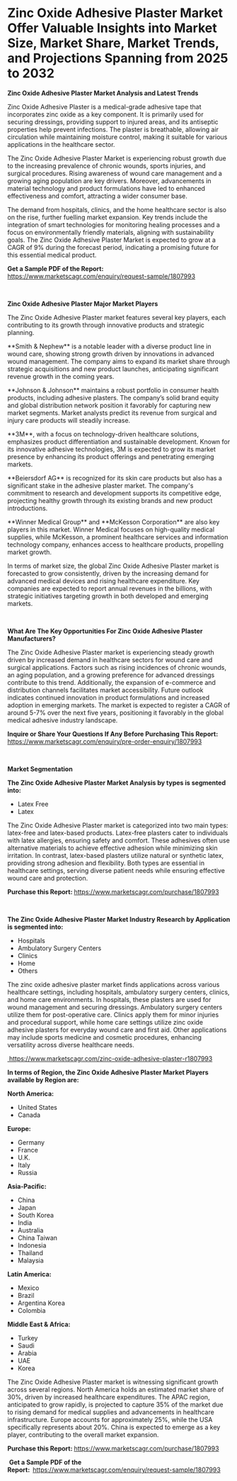 <p><h1>Zinc Oxide Adhesive Plaster Market Offer Valuable Insights into Market Size, Market Share, Market Trends, and Projections Spanning from 2025 to 2032</h1></p><p><strong>Zinc Oxide Adhesive Plaster Market Analysis and Latest Trends</strong></p>
<p><p>Zinc Oxide Adhesive Plaster is a medical-grade adhesive tape that incorporates zinc oxide as a key component. It is primarily used for securing dressings, providing support to injured areas, and its antiseptic properties help prevent infections. The plaster is breathable, allowing air circulation while maintaining moisture control, making it suitable for various applications in the healthcare sector.</p><p>The Zinc Oxide Adhesive Plaster Market is experiencing robust growth due to the increasing prevalence of chronic wounds, sports injuries, and surgical procedures. Rising awareness of wound care management and a growing aging population are key drivers. Moreover, advancements in material technology and product formulations have led to enhanced effectiveness and comfort, attracting a wider consumer base. </p><p>The demand from hospitals, clinics, and the home healthcare sector is also on the rise, further fuelling market expansion. Key trends include the integration of smart technologies for monitoring healing processes and a focus on environmentally friendly materials, aligning with sustainability goals. The Zinc Oxide Adhesive Plaster Market is expected to grow at a CAGR of 9% during the forecast period, indicating a promising future for this essential medical product.</p></p>
<p><strong>Get a Sample PDF of the Report:&nbsp;</strong> <a href="https://www.marketscagr.com/enquiry/request-sample/1807993?utm_campaign=3188&utm_medium=2&utm_source=Github&utm_content=ia&utm_term=13042025&utm_id=zinc-oxide-adhesive-plaster">https://www.marketscagr.com/enquiry/request-sample/1807993</a></p>
<p>&nbsp;</p>
<p><strong>Zinc Oxide Adhesive Plaster Major Market Players</strong></p>
<p><p>The Zinc Oxide Adhesive Plaster market features several key players, each contributing to its growth through innovative products and strategic planning.</p><p>**Smith & Nephew** is a notable leader with a diverse product line in wound care, showing strong growth driven by innovations in advanced wound management. The company aims to expand its market share through strategic acquisitions and new product launches, anticipating significant revenue growth in the coming years.</p><p>**Johnson & Johnson** maintains a robust portfolio in consumer health products, including adhesive plasters. The company’s solid brand equity and global distribution network position it favorably for capturing new market segments. Market analysts predict its revenue from surgical and injury care products will steadily increase.</p><p>**3M**, with a focus on technology-driven healthcare solutions, emphasizes product differentiation and sustainable development. Known for its innovative adhesive technologies, 3M is expected to grow its market presence by enhancing its product offerings and penetrating emerging markets.</p><p>**Beiersdorf AG** is recognized for its skin care products but also has a significant stake in the adhesive plaster market. The company's commitment to research and development supports its competitive edge, projecting healthy growth through its existing brands and new product introductions.</p><p>**Winner Medical Group** and **McKesson Corporation** are also key players in this market. Winner Medical focuses on high-quality medical supplies, while McKesson, a prominent healthcare services and information technology company, enhances access to healthcare products, propelling market growth.</p><p>In terms of market size, the global Zinc Oxide Adhesive Plaster market is forecasted to grow consistently, driven by the increasing demand for advanced medical devices and rising healthcare expenditure. Key companies are expected to report annual revenues in the billions, with strategic initiatives targeting growth in both developed and emerging markets.</p></p>
<p>&nbsp;</p>
<p><strong>What Are The Key Opportunities For Zinc Oxide Adhesive Plaster Manufacturers?</strong></p>
<p><p>The Zinc Oxide Adhesive Plaster market is experiencing steady growth driven by increased demand in healthcare sectors for wound care and surgical applications. Factors such as rising incidences of chronic wounds, an aging population, and a growing preference for advanced dressings contribute to this trend. Additionally, the expansion of e-commerce and distribution channels facilitates market accessibility. Future outlook indicates continued innovation in product formulations and increased adoption in emerging markets. The market is expected to register a CAGR of around 5-7% over the next five years, positioning it favorably in the global medical adhesive industry landscape.</p></p>
<p><strong>Inquire or Share Your Questions If Any Before Purchasing This Report:</strong> <a href="https://www.marketscagr.com/enquiry/pre-order-enquiry/1807993?utm_campaign=3188&utm_medium=2&utm_source=Github&utm_content=ia&utm_term=13042025&utm_id=zinc-oxide-adhesive-plaster">https://www.marketscagr.com/enquiry/pre-order-enquiry/1807993</a></p>
<p>&nbsp;</p>
<p><strong>Market Segmentation</strong></p>
<p><strong>The Zinc Oxide Adhesive Plaster Market Analysis by types is segmented into:</strong></p>
<p><ul><li>Latex Free</li><li>Latex</li></ul></p>
<p><p>The Zinc Oxide Adhesive Plaster market is categorized into two main types: latex-free and latex-based products. Latex-free plasters cater to individuals with latex allergies, ensuring safety and comfort. These adhesives often use alternative materials to achieve effective adhesion while minimizing skin irritation. In contrast, latex-based plasters utilize natural or synthetic latex, providing strong adhesion and flexibility. Both types are essential in healthcare settings, serving diverse patient needs while ensuring effective wound care and protection.</p></p>
<p><strong>Purchase this Report:&nbsp;</strong><a href="https://www.marketscagr.com/purchase/1807993?utm_campaign=3188&utm_medium=2&utm_source=Github&utm_content=ia&utm_term=13042025&utm_id=zinc-oxide-adhesive-plaster">https://www.marketscagr.com/purchase/1807993</a></p>
<p>&nbsp;</p>
<p><strong>The Zinc Oxide Adhesive Plaster Market Industry Research by Application is segmented into:</strong></p>
<p><ul><li>Hospitals</li><li>Ambulatory Surgery Centers</li><li>Clinics</li><li>Home</li><li>Others</li></ul></p>
<p><p>The zinc oxide adhesive plaster market finds applications across various healthcare settings, including hospitals, ambulatory surgery centers, clinics, and home care environments. In hospitals, these plasters are used for wound management and securing dressings. Ambulatory surgery centers utilize them for post-operative care. Clinics apply them for minor injuries and procedural support, while home care settings utilize zinc oxide adhesive plasters for everyday wound care and first aid. Other applications may include sports medicine and cosmetic procedures, enhancing versatility across diverse healthcare needs.</p></p>
<p><a href="https://www.marketscagr.com/zinc-oxide-adhesive-plaster-r1807993?utm_campaign=3188&utm_medium=2&utm_source=Github&utm_content=ia&utm_term=13042025&utm_id=zinc-oxide-adhesive-plaster">&nbsp;https://www.marketscagr.com/zinc-oxide-adhesive-plaster-r1807993</a></p>
<p><strong>In terms of Region, the Zinc Oxide Adhesive Plaster Market Players available by Region are:</strong></p>
<p>
    <p> <strong> North America: </strong>
        <ul>
            <li>United States</li>
            <li>Canada</li>
        </ul>
        </p> 
    <p> <strong> Europe: </strong>
        <ul>
            <li>Germany</li>
            <li>France</li>
            <li>U.K.</li>
            <li>Italy</li>
            <li>Russia</li>
        </ul>
        </p> 
    <p> <strong> Asia-Pacific: </strong>
        <ul>
            <li>China</li>
            <li>Japan</li>
            <li>South Korea</li>
            <li>India</li>
            <li>Australia</li>
            <li>China Taiwan</li>
            <li>Indonesia</li>
            <li>Thailand</li>
            <li>Malaysia</li>
        </ul>
        </p> 
    <p> <strong> Latin America: </strong>
        <ul>
            <li>Mexico</li>
            <li>Brazil</li>
            <li>Argentina Korea</li>
            <li>Colombia</li>
        </ul>
        </p> 
    <p> <strong> Middle East & Africa: </strong>
        <ul>
            <li>Turkey</li>
            <li>Saudi</li>
            <li>Arabia</li>
            <li>UAE</li>
            <li>Korea</li>
        </ul>
    </p>
    </p>
<p><p>The Zinc Oxide Adhesive Plaster market is witnessing significant growth across several regions. North America holds an estimated market share of 30%, driven by increased healthcare expenditures. The APAC region, anticipated to grow rapidly, is projected to capture 35% of the market due to rising demand for medical supplies and advancements in healthcare infrastructure. Europe accounts for approximately 25%, while the USA specifically represents about 20%. China is expected to emerge as a key player, contributing to the overall market expansion.</p></p>
<p><strong>Purchase this Report: </strong><a href="https://www.marketscagr.com/purchase/1807993?utm_campaign=3188&utm_medium=2&utm_source=Github&utm_content=ia&utm_term=13042025&utm_id=zinc-oxide-adhesive-plaster">https://www.marketscagr.com/purchase/1807993</a></p>
<p>&nbsp;<strong>Get a Sample PDF of the Report:&nbsp;&nbsp;</strong><a href="https://www.marketscagr.com/enquiry/request-sample/1807993?utm_campaign=3188&utm_medium=2&utm_source=Github&utm_content=ia&utm_term=13042025&utm_id=zinc-oxide-adhesive-plaster">https://www.marketscagr.com/enquiry/request-sample/1807993</a></p>
<p><strong></strong></p>
<p><p></p><p></p><p></p></p>